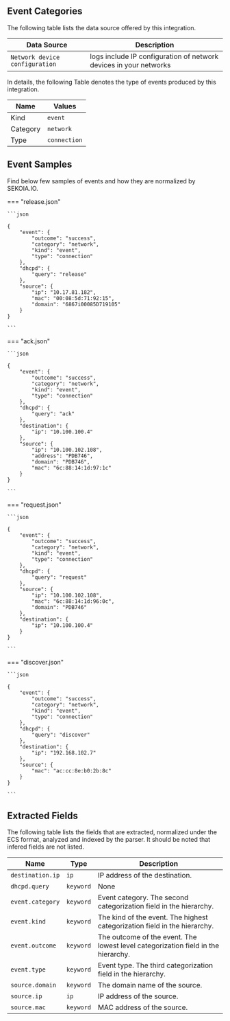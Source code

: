 
## Event Categories


The following table lists the data source offered by this integration.

| Data Source | Description                          |
| ----------- | ------------------------------------ |
| `Network device configuration` | logs include IP configuration of network devices in your networks |





In details, the following Table denotes the type of events produced by this integration.

| Name | Values |
| ---- | ------ |
| Kind | `event` |
| Category | `network` |
| Type | `connection` |




## Event Samples

Find below few samples of events and how they are normalized by SEKOIA.IO.


=== "release.json"

    ```json
	
    {
        "event": {
            "outcome": "success",
            "category": "network",
            "kind": "event",
            "type": "connection"
        },
        "dhcpd": {
            "query": "release"
        },
        "source": {
            "ip": "10.17.81.182",
            "mac": "00:08:5d:71:92:15",
            "domain": "6867i00085D719105"
        }
    }
    	
	```


=== "ack.json"

    ```json
	
    {
        "event": {
            "outcome": "success",
            "category": "network",
            "kind": "event",
            "type": "connection"
        },
        "dhcpd": {
            "query": "ack"
        },
        "destination": {
            "ip": "10.100.100.4"
        },
        "source": {
            "ip": "10.100.102.108",
            "address": "PDB746",
            "domain": "PDB746",
            "mac": "6c:88:14:1d:97:1c"
        }
    }
    	
	```


=== "request.json"

    ```json
	
    {
        "event": {
            "outcome": "success",
            "category": "network",
            "kind": "event",
            "type": "connection"
        },
        "dhcpd": {
            "query": "request"
        },
        "source": {
            "ip": "10.100.102.108",
            "mac": "6c:88:14:1d:96:0c",
            "domain": "PDB746"
        },
        "destination": {
            "ip": "10.100.100.4"
        }
    }
    	
	```


=== "discover.json"

    ```json
	
    {
        "event": {
            "outcome": "success",
            "category": "network",
            "kind": "event",
            "type": "connection"
        },
        "dhcpd": {
            "query": "discover"
        },
        "destination": {
            "ip": "192.168.102.7"
        },
        "source": {
            "mac": "ac:cc:8e:b0:2b:8c"
        }
    }
    	
	```





## Extracted Fields

The following table lists the fields that are extracted, normalized under the ECS format, analyzed and indexed by the parser. It should be noted that infered fields are not listed.

| Name | Type | Description                |
| ---- | ---- | ---------------------------|
|`destination.ip` | `ip` | IP address of the destination. |
|`dhcpd.query` | `keyword` | None |
|`event.category` | `keyword` | Event category. The second categorization field in the hierarchy. |
|`event.kind` | `keyword` | The kind of the event. The highest categorization field in the hierarchy. |
|`event.outcome` | `keyword` | The outcome of the event. The lowest level categorization field in the hierarchy. |
|`event.type` | `keyword` | Event type. The third categorization field in the hierarchy. |
|`source.domain` | `keyword` | The domain name of the source. |
|`source.ip` | `ip` | IP address of the source. |
|`source.mac` | `keyword` | MAC address of the source. |

